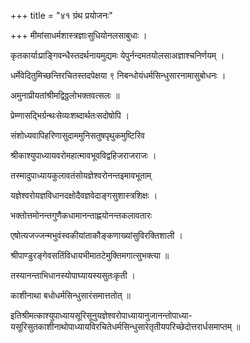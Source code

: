 +++
title = "४१ ग्रंथ प्रयोजनः"

+++
मीमांसाधर्मशास्त्रज्ञाःसुधियोनलसाबुधाः ।

कृतकार्याःप्राङ्गिवन्धैस्तदर्थनायमुद्यमः येपुर्नन्दमतयोलसाअज्ञाश्चनिर्णयम् ।

धर्मेवेदितुमिच्छन्तिरचितस्तदपेक्षया ९ निबन्धोयंधर्मसिन्धुसारनामासुबोधनः ।

अमुनाप्रीयतांश्रीमद्विठ्ठलोभक्तवत्सलः ॥

प्रेम्णासद्भिर्ग्रन्थःसेव्यःशब्दार्थतःसदोषोपि ।

संशोध्यवापिहरिणासुदाममुनिसतुषपृथुकमुष्टिरिव

श्रीकाश्युपाध्यायवरोमहात्मावभूवविद्वहिजराजराजः ।

तस्मादुपाध्यायकुलावतंसोयज्ञेश्वरोनन्तइमावभूताम्

यज्ञेश्वरोयज्ञविधानदक्षोदैवज्ञवेदाङ्गसुशास्त्रशिक्षः ।

भक्तोत्तमोनन्तगुणैकधामानन्ताह्णयोनन्तकलावतारः

एषोत्यजज्जन्मभुवंस्वकीयांताकौङ्कणाख्यांसुविरक्तिशाली ।

श्रीपाण्डुरङ्गेवसतिंविधायभीमातटेमुक्तिमगात्सुभक्त्या ॥

तस्यानन्ताभिधानस्योपाघ्यायस्यसुतःकृती ।

काशीनाथा बधोधर्मसिन्धुसारंसमात्ततोत् ॥

इतिश्रीमत्काश्युपाध्यायसूरिसूनुयज्ञेश्वरोपाध्यायानुजानन्तोपाध्या-यसूरिसुतकाशीनाथोपाध्यायविरचितेधर्मसिन्धुसारेतृतीयपरिच्छेदोत्तरार्धसमाप्तम् ॥
